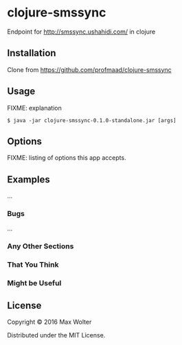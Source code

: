 # clojure-smssync

Endpoint for http://smssync.ushahidi.com/ in clojure

## Installation

Clone from https://github.com/profmaad/clojure-smssync

## Usage
FIXME: explanation

    $ java -jar clojure-smssync-0.1.0-standalone.jar [args]

## Options

FIXME: listing of options this app accepts.

## Examples

...

### Bugs

...

### Any Other Sections
### That You Think
### Might be Useful

## License

Copyright © 2016 Max Wolter

Distributed under the MIT License.
